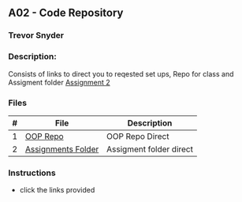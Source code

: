 ## A02 - Code Repository
### Trevor Snyder
### Description:
Consists of links to direct you to reqested set ups, Repo for class and Assigment folder [Assignment 2](https://github.com/rugbyprof/2143-Object-Oriented-Programming/tree/master/Assignments/01-A02)

### Files

|   #   | File                                                                                     | Description             |
| :---: | ---------------------------------------------------------------------------------------- | ----------------------- |
|   1   | [OOP Repo](https://github.com/tdsnyder3/2143-OOP-Snyder)                                 | OOP Repo Direct         |
|   2   | [Assignments Folder](https://github.com/tdsnyder3/2143-OOP-Snyder/tree/main/Assignments) | Assigment folder direct |

### Instructions

- click the links provided
